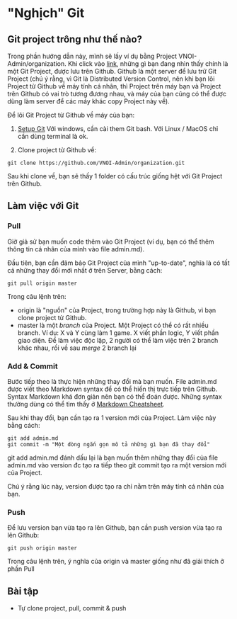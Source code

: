 # "Nghịch" Git

## Git project trông như thế nào?

Trong phần hướng dẫn này, mình sẽ lấy ví dụ bằng Project VNOI-Admin/organization. Khi click vào [link](https://github.com/VNOI-Admin/organization), những gì bạn đang nhìn thấy chính là một Git Project, được lưu trên Github. Github là một server để lưu trữ Git Project (chú ý rằng, vì Git là Distributed Version Control, nên khi bạn lôi Project từ Github về máy tính cá nhân, thì Project trên máy bạn và Project trên Github có vai trò tương đương nhau, và máy của bạn cũng có thể được dùng làm server để các máy khác copy Project này về).

Để lôi Git Project từ Github về máy của bạn:

1. [Setup Git](http://git-scm.com/book/en/v2/Getting-Started-Installing-Git)
Với windows, cần cài them Git bash. Với Linux / MacOS chỉ cần dùng terminal là ok.

2. Clone project từ Github về:

```
git clone https://github.com/VNOI-Admin/organization.git
```

Sau khi clone về, bạn sẽ thấy 1 folder có cấu trúc giống hệt với Git Project trên Github.

## Làm việc với Git

### Pull
Giờ giả sử bạn muốn code thêm vào Git Project (ví dụ, bạn có thể thêm thông tin cá nhân của mình vào file admin.md).

Đầu tiên, bạn cần đảm bảo Git Project của mình "up-to-date", nghĩa là có tất cả những thay đổi mới nhất ở trên Server, bằng cách:

```
git pull origin master
```

Trong câu lệnh trên:
* origin là "nguồn" của Project, trong trường hợp này là Github, vì bạn clone project từ Github.
* master là một _branch_ của Project. Một Project có thể có rất nhiều branch. Ví dụ: X và Y cùng làm 1 game. X viết phần logic, Y viết phần giao diện. Để làm việc độc lập, 2 người có thể làm việc trên 2 branch khác nhau, rồi về sau _merge_ 2 branch lại

### Add & Commit

Bước tiếp theo là thực hiện những thay đổi mà bạn muốn. File admin.md được viết theo Markdown syntax để có thể hiển thị trực tiếp trên Github. Syntax Markdown khá đơn giản nên bạn có thể đoán được. Những syntax thường dùng có thể tìm thấy ở [Markdown Cheatsheet](https://github.com/adam-p/markdown-here/wiki/Markdown-Cheatsheet).

Sau khi thay đổi, bạn cần tạo ra 1 version mới của Project. Làm việc này bằng cách:

```
git add admin.md
git commit -m "Một dòng ngắn gọn mô tả những gì bạn đã thay đổi"
```

git add admin.md đánh dấu lại là bạn muốn thêm những thay đổi của file admin.md vào version đc tạo ra tiếp theo
git commit tạo ra một version mới của Project.

Chú ý rằng lúc này, version được tạo ra chỉ nằm trên máy tính cá nhân của bạn.

### Push

Để lưu version bạn vừa tạo ra lên Github, bạn cần push version vừa tạo ra lên Github:

```
git push origin master
```

Trong câu lệnh trên, ý nghĩa của origin và master giống như đã giải thích ở phần Pull

## Bài tập
* Tự clone project, pull, commit & push
